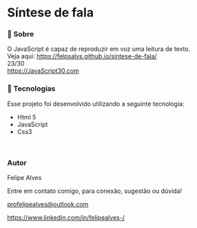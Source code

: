 # Síntese de fala

### 🔖 Sobre
O JavaScript é capaz de reproduzir em voz uma leitura de texto.
<br/>
Veja aqui: https://felpsalvs.github.io/sintese-de-fala/
<br/>
23/30 <br/>
https://JavaScript30.com 

### 🚀 Tecnologias
Esse projeto foi desenvolvido utilizando a seguinte tecnologia:

+ Html 5
+ JavaScript
+ Css3
 <br/>
 
### Autor
Felipe Alves <br/>

Entre em contato comigo, para conexão, sugestão ou dúvida! <br/>

profelipealves@outlook.com <br/>

https://www.linkedin.com/in/felipealves-/
